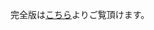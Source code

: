 完全版は[こちら](https://github.com/amata1219/MamiyaAssist/tree/a81526bdc0961c610e040f9f1a657b40aa46145e)よりご覧頂けます。

